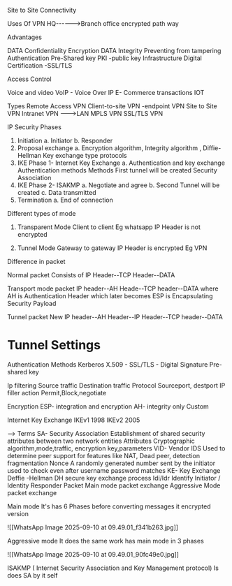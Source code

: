 Site to Site Connectivity

Uses Of VPN
HQ------>Branch office encrypted path way

Advantages

DATA Confidentiality
  Encryption 
DATA Integrity
 Preventing from tampering
Authentication 
 Pre-Shared key
 PKI -public key Infrastructure 
 Digital Certification -SSL/TLS


Access Control

Voice and video
 VoIP - Voice Over IP
 E- Commerce transactions
 IOT

Types
 Remote Access VPN
 Client-to-site VPN -endpoint VPN
Site to Site VPN
 Intranet VPN --->LAN
 MPLS VPN
 SSL/TLS VPN


IP Security Phases

1. Initiation
       a. Initiator
       b. Responder
2. Proposal exchange 
       a. Encryption algorithm, Integrity       algorithm , Diffie-Hellman Key exchange type protocols
3. IKE Phase 1- Internet Key Exchange
       a. Authentication and key exchange
           Authentication methods
           Methods
           First tunnel will be created
           Security Association 
4. IKE Phase 2- ISAKMP
       a. Negotiate and agree
       b. Second Tunnel will be created
       c. Data transmitted 
5. Termination 
        a. End of connection



Different types of mode 

1. Transparent Mode
        Client to client
        Eg whatsapp
        IP Header is not encrypted 

2. Tunnel Mode
        Gateway to gateway 
         IP Header is encrypted 
         Eg VPN




Difference in packet 

Normal packet
Consists of
    IP Header--TCP Header--DATA

Transport mode packet
IP header--AH Heade--TCP header--DATA
where 
AH is Authentication Header which later becomes 
ESP is Encapsulating Security Payload

Tunnel packet 
New IP header--AH Header--IP Header--TCP header--DATA



# Tunnel Settings 


Authentication Methods 
Kerberos
X.509 - SSL/TLS - Digital Signature 
Pre-shared key

Ip filtering 
Source traffic
Destination traffic
Protocol
Sourceport, destport
IP filler action
Permit,Block,negotiate

Encryption 
ESP- integration and encryption 
AH- integrity only
Custom



Internet Key Exchange 
IKEv1
1998
IKEv2
2005

--> Terms
SA- Security Association 
        Establishment of shared security attributes between two network entities
        Attributes
        Cryptographic algorithm,mode,traffic, encryption key,parameters
VID- Vendor IDS
         Used to determine peer support for features like NAT, Dead peer, detection fragmentation 
Nonce
         A randomly generated number sent by the initiator used to check even after username password matches
KE- Key Exchange 
       Deffie -Hellman DH secure key exchange process
Idi/Idr
Identify Initiator / Identity Responder
Packet 
Main mode packet exchange 
Aggressive Mode packet exchange


Main mode 
It's has 6 Phases before converting messages it encrypted version






![[WhatsApp Image 2025-09-10 at 09.49.01_f341b263.jpg]]





Aggressive mode
It does the same work has main mode in 3 phases





![[WhatsApp Image 2025-09-10 at 09.49.01_90fc49e0.jpg]]



ISAKMP ( Internet Security Association and Key Management protocol)
Is does SA by it self
